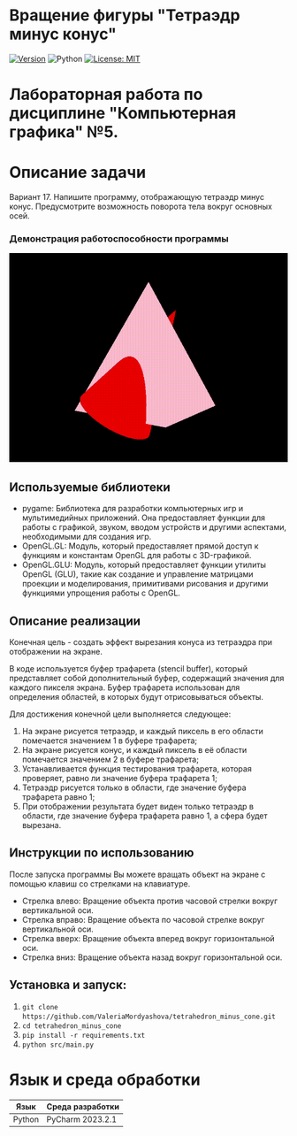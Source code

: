 # Вращение фигуры "Тетраэдр минус конус"
[![Version](https://img.shields.io/badge/Version-1.0.0-blue.svg)](https://github.com/ValeriaMordyashova/tetrahedron_minus_cone)
![Python](https://img.shields.io/badge/Python-3.11-purple)
[![License: MIT ](https://img.shields.io/badge/License-MIT-coral.svg)](https://opensource.org/licenses/MIT)
# Лабораторная работа по дисциплине "Компьютерная графика" №5. 
# Описание задачи
Вариант 17. Напишите программу, отображающую тетраэдр минус конус. Предусмотрите возможность поворота тела вокруг основных осей.
### Демонстрация работоспособности программы
![GIF](https://github.com/ValeriaMordyashova/tetrahedron_minus_cone/blob/master/data/pygame-window-2023-12-01-19-00-09.gif)

## Используемые библиотеки
* pygame: Библиотека для разработки компьютерных игр и мультимедийных приложений. 
  Она предоставляет функции для работы с графикой, звуком, вводом устройств и другими аспектами, необходимыми для создания игр.
* OpenGL.GL: Модуль, который предоставляет прямой доступ к функциям и константам OpenGL для работы с 3D-графикой.
* OpenGL.GLU: Модуль, который предоставляет функции утилиты OpenGL (GLU), такие как создание и управление матрицами проекции 
  и моделирования, примитивами рисования и другими функциями упрощения работы с OpenGL.


## Описание реализации
Конечная цель - создать эффект вырезания конуса из тетраэдра при отображении на экране.

В коде используется буфер трафарета (stencil buffer), который представляет собой дополнительный буфер, содержащий значения 
для каждого пикселя экрана. Буфер трафарета использован для определения областей, в которых будут отрисовываться объекты.

Для достижения конечной цели выполняется следующее:
1. На экране рисуется тетраэдр, и каждый пиксель в его области помечается значением 1 в буфере трафарета;
2. На экране рисуется конус, и каждый пиксель в её области помечается значением 2 в буфере трафарета; 
3. Устанавливается функция тестирования трафарета, которая проверяет, равно ли значение буфера трафарета 1;
4. Тетраэдр рисуется только в области, где значение буфера трафарета равно 1; 
5. При отображении результата будет виден только тетраэдр в области, где значение буфера трафарета равно 1, а сфера будет вырезана.

## Инструкции по использованию
После запуска программы Вы можете вращать объект на экране с помощью клавиш со стрелками на клавиатуре. 
* Стрелка влево: Вращение объекта против часовой стрелки вокруг вертикальной оси.
* Стрелка вправо: Вращение объекта по часовой стрелке вокруг вертикальной оси.
* Стрелка вверх: Вращение объекта вперед вокруг горизонтальной оси.
* Стрелка вниз: Вращение объекта назад вокруг горизонтальной оси.

## Установка и запуск:
1. ```git clone https://github.com/ValeriaMordyashova/tetrahedron_minus_cone.git```
2. ```cd tetrahedron_minus_cone```
3. ```pip install -r requirements.txt```
4. ```python src/main.py```

# Язык и среда обработки
| Язык | Среда разработки | 
| ------ |------ |
| Python | PyCharm 2023.2.1 |